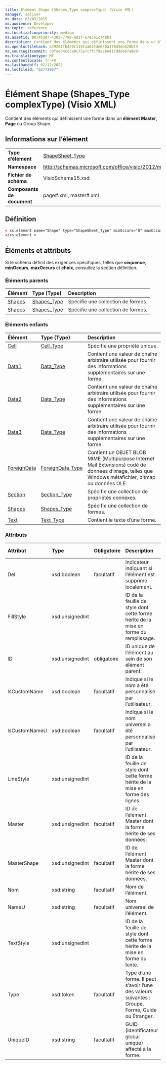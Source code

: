 ```yaml
---
title: Élément Shape (Shapes_Type complexType) (Visio XML)
manager: soliver
ms.date: 03/09/2015
ms.audience: Developer
ms.topic: reference
ms.localizationpriority: medium
ms.assetid: 8074bd07-430a-779e-ad1f-e7e3a1c748b1
description: Contient des éléments qui définissent une forme dans un élément Master, Page ou Group Shape.
ms.openlocfilehash: b39201fb420c1191aa035de630a376d3de020b59
ms.sourcegitcommit: c0fae34cd3a9c75a7cffcf9ae8e417ddde07a989
ms.translationtype: MT
ms.contentlocale: fr-FR
ms.lasthandoff: 02/12/2022
ms.locfileid: "62773907"
---
```

# <a name="shape-element-shapes_type-complextype-visio-xml"></a>Élément Shape (Shapes_Type complexType) (Visio XML)

Contient des éléments qui définissent une forme dans un **élément Master**, **Page** ou Group Shape.
  
## <a name="element-information"></a>Informations sur l’élément

|||
|:-----|:-----|
|**Type d’élément** <br/> |[ShapeSheet_Type](shapesheet_type-complextypevisio-xml.md) <br/> |
|**Namespace** <br/> |http://schemas.microsoft.com/office/visio/2012/main  <br/> |
|**Fichier de schéma** <br/> |VisioSchema15.xsd  <br/> |
|**Composants de document** <br/> |page#.xml, master#.xml  <br/> |
   
## <a name="definition"></a>Définition

```XML
< xs:element name="Shape" type="ShapeSheet_Type" minOccurs="0" maxOccurs="unbounded" >
</xs:element >
```

## <a name="elements-and-attributes"></a>Éléments et attributs

Si le schéma définit des exigences spécifiques, telles que **séquence**, **minOccurs**, **maxOccurs** et **choix**, consultez la section définition. 
  
### <a name="parent-elements"></a>Éléments parents

|**Élément**|**Type (Type)**|**Description**|
|:-----|:-----|:-----|
|[Shapes](shapes-element-pagecontents_type-complextypevisio-xml.md) <br/> |[Shapes_Type](shapes_type-complextypevisio-xml.md) <br/> |Spécifie une collection de formes. |
|[Shapes](shapes-element-pagecontents_type-complextypevisio-xml.md) <br/> |[Shapes_Type](shapes_type-complextypevisio-xml.md) <br/> |Spécifie une collection de formes. |
   
### <a name="child-elements"></a>Éléments enfants

|**Élément**|**Type (Type)**|**Description**|
|:-----|:-----|:-----|
|[Cell](cell-elementvisio-xml.md) <br/> |[Cell_Type](cell_type-complextypevisio-xml.md) <br/> |Spécifie une propriété unique. |
|[Data1](data1-element-shapesheet_type-complextypevisio-xml.md) <br/> |[Data_Type](data_type-complextypevisio-xml.md) <br/> |Contient une valeur de chaîne arbitraire utilisée pour fournir des informations supplémentaires sur une forme. |
|[Data2](data2-element-shapesheet_type-complextypevisio-xml.md) <br/> |[Data_Type](data_type-complextypevisio-xml.md) <br/> |Contient une valeur de chaîne arbitraire utilisée pour fournir des informations supplémentaires sur une forme. |
|[Data3](data3-element-shapesheet_type-complextypevisio-xml.md) <br/> |[Data_Type](data_type-complextypevisio-xml.md) <br/> |Contient une valeur de chaîne arbitraire utilisée pour fournir des informations supplémentaires sur une forme. |
|[ForeignData](foreigndata-element-shapesheet_type-complextypevisio-xml.md) <br/> |[ForeignData_Type](foreigndata_type-complextypevisio-xml.md) <br/> |Contient un OBJET BLOB MIME (Multipurpose Internet Mail Extensions) codé de données d’image, telles que Windows métafichier, bitmap ou données OLE. |
|[Section](section-element-sheet_type-complextypevisio-xml.md) <br/> |[Section_Type](section_type-complextypevisio-xml.md) <br/> |Spécifie une collection de propriétés connexes. |
|[Shapes](shapes-element-shapesheet_type-complextypevisio-xml.md) <br/> |[Shapes_Type](shapes_type-complextypevisio-xml.md) <br/> |Spécifie une collection de formes. |
|[Text](text-element-shapesheet_type-complextypevisio-xml.md) <br/> |[Text_Type](text_type-complextypevisio-xml.md) <br/> |Contient le texte d’une forme. |
   
### <a name="attributes"></a>Attributs

|**Attribut**|**Type**|**Obligatoire**|**Description**|**Valeurs possibles**|
|:-----|:-----|:-----|:-----|:-----|
|Del  <br/> |xsd:boolean  <br/> |facultatif  <br/> |Indicateur indiquant si l’élément est supprimé localement. |Valeurs du type xsd:boolean. |
|FillStyle  <br/> |xsd:unsignedInt  <br/> ||ID de la feuille de style dont cette forme hérite de la mise en forme du remplissage. |Valeurs du type xsd:unsignedInt. |
|ID  <br/> |xsd:unsignedInt  <br/> |obligatoire  <br/> |ID unique de l’élément au sein de son élément parent. |Valeurs du type xsd:unsignedInt. |
|IsCustomName  <br/> |xsd:boolean  <br/> |facultatif  <br/> |Indique si le nom a été personnalisé par l’utilisateur. |Valeurs du type xsd:boolean. |
|IsCustomNameU  <br/> |xsd:boolean  <br/> |facultatif  <br/> |Indique si le nom universel a été personnalisé par l’utilisateur. |Valeurs du type xsd:boolean. |
|LineStyle  <br/> |xsd:unsignedInt  <br/> ||ID de la feuille de style dont cette forme hérite de la mise en forme des lignes. |Valeurs du type xsd:unsignedInt. |
|Master  <br/> |xsd:unsignedInt  <br/> |facultatif  <br/> |ID de l’élément Master dont la forme hérite de ses données. |Valeurs du type xsd:unsignedInt. |
|MasterShape  <br/> |xsd:unsignedInt  <br/> |facultatif  <br/> |ID de l’élément Master dont la forme hérite de ses données. |Valeurs du type xsd:unsignedInt. |
|Nom  <br/> |xsd:string  <br/> |facultatif  <br/> |Nom de l’élément. |Valeurs du type xsd:string. |
|NameU  <br/> |xsd:string  <br/> |facultatif  <br/> |Nom universel de l’élément. |Valeurs du type xsd:string. |
|TextStyle  <br/> |xsd:unsignedInt  <br/> ||ID de la feuille de style dont cette forme hérite de la mise en forme du texte. |Valeurs du type xsd:unsignedInt. |
|Type  <br/> |xsd:token  <br/> |facultatif  <br/> |Type d’une forme. Il peut s’avoir l’une des valeurs suivantes : Groupe, Forme, Guide ou Étranger. |Valeurs du type xsd:token. |
|UniqueID  <br/> |xsd:string  <br/> |facultatif  <br/> |GUID (identificateur global unique) affecté à la forme. |Valeurs du type xsd:string. |
   

